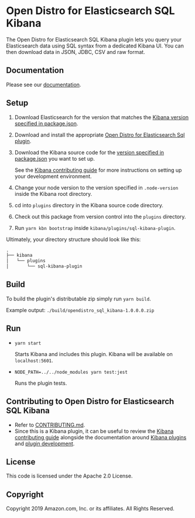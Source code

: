 # Open Distro for Elasticsearch SQL Kibana

The Open Distro for Elasticsearch SQL Kibana plugin lets you query your Elasticsearch data using SQL syntax from a dedicated Kibana UI. You can then download data in JSON, JDBC, CSV and raw format.


## Documentation

Please see our [documentation](https://opendistro.github.io/for-elasticsearch-docs/).


## Setup

1. Download Elasticsearch for the version that matches the [Kibana version specified in package.json](./package.json#L8).
1. Download and install the appropriate [Open Distro for Elasticsearch Sql plugin](https://github.com/opendistro-for-elasticsearch/sql).
1. Download the Kibana source code for the [version specified in package.json](./package.json#L8) you want to set up.

   See the [Kibana contributing guide](https://github.com/elastic/kibana/blob/master/CONTRIBUTING.md#setting-up-your-development-environment) for more instructions on setting up your development environment.
   
1. Change your node version to the version specified in `.node-version` inside the Kibana root directory.
1. cd into `plugins` directory in the Kibana source code directory.
1. Check out this package from version control into the `plugins` directory.
1. Run `yarn kbn bootstrap` inside `kibana/plugins/sql-kibana-plugin`.

Ultimately, your directory structure should look like this:

```md
.
├── kibana
│   └── plugins
│       └── sql-kibana-plugin
```


## Build

To build the plugin's distributable zip simply run `yarn build`.

Example output: `./build/opendistro_sql_kibana-1.0.0.0.zip`


## Run

- `yarn start`

  Starts Kibana and includes this plugin. Kibana will be available on `localhost:5601`.

- `NODE_PATH=../../node_modules yarn test:jest`

  Runs the plugin tests.


## Contributing to Open Distro for Elasticsearch SQL Kibana

- Refer to [CONTRIBUTING.md](./CONTRIBUTING.md).
- Since this is a Kibana plugin, it can be useful to review the [Kibana contributing guide](https://github.com/elastic/kibana/blob/master/CONTRIBUTING.md) alongside the documentation around [Kibana plugins](https://www.elastic.co/guide/en/kibana/master/kibana-plugins.html) and [plugin development](https://www.elastic.co/guide/en/kibana/master/plugin-development.html).



## License

This code is licensed under the Apache 2.0 License. 

## Copyright

Copyright 2019 Amazon.com, Inc. or its affiliates. All Rights Reserved.